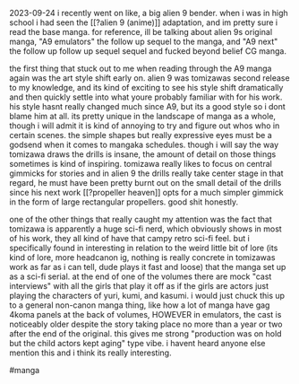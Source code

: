 2023-09-24
i recently went on like, a big alien 9 bender. when i was in high school i had seen the [[?alien 9 (anime)]] adaptation, and im pretty sure i read the base manga. for reference, ill be talking about alien 9s original manga, "A9 emulators" the follow up sequel to the manga, and "A9 next" the follow up follow up sequel sequel and fucked beyond belief CG manga.

the first thing that stuck out to me when reading through the A9 manga again was the art style shift early on. alien 9 was tomizawas second release to my knowledge, and its kind of exciting to see his style shift dramatically and then quickly settle into what youre probably familiar with for his work. his style hasnt really changed much since A9, but its a good style so i dont blame him at all. its pretty unique in the landscape of manga as a whole, though i will admit it is kind of annoying to try and figure out whos who in certain scenes. the simple shapes but really expressive eyes must be a godsend when it comes to mangaka schedules. though i will say the way tomizawa draws the drills is insane, the amount of detail on those things sometimes is kind of inspiring. tomizawa really likes to focus on central gimmicks for stories and in alien 9 the drills really take center stage in that regard, he must have been pretty burnt out on the small detail of the drills since his next work [[?propeller heaven]] opts for a much simpler gimmick in the form of large rectangular propellers. good shit honestly.

one of the other things that really caught my attention was the fact that tomizawa is apparently a huge sci-fi nerd, which obviously shows in most of his work, they all kind of have that campy retro sci-fi feel. but i specifically found in interesting in relation to the weird little bit of lore (its kind of lore, more headcanon ig, nothing is really concrete in tomizawas work as far as i can tell, dude plays it fast and loose) that the manga set up as a sci-fi serial. at the end of one of the volumes there are mock "cast interviews" with all the girls that play it off as if the girls are actors just playing the characters of yuri, kumi, and kasumi. i would just chuck this up to a general non-canon manga thing, like how a lot of manga have gag 4koma panels at the back of volumes, HOWEVER in emulators, the cast is noticeably older despite the story taking place no more than a year or two after the end of the original. this gives me strong "production was on hold but the child actors kept aging" type vibe. i havent heard anyone else mention this and i think its really interesting.

#manga